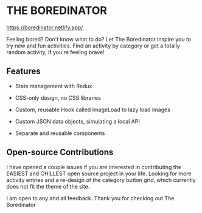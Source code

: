 # THE BOREDINATOR

https://boredinator.netlify.app/

Feeling bored? Don't know what to do? Let The Boredinator inspire you to try new and fun activities. Find an activity by category or get a totally random activity, if you're feeling brave!

## Features

- State management with Redux

- CSS-only design, no CSS libraries

- Custom, reusable Hook called ImageLoad to lazy load images

- Custom JSON data objects, simulating a local API

- Separate and reusable components

## Open-source Contributions

I have opened a couple issues if you are interested in contributing the EASIEST and CHILLEST open source project in your life. Looking for more activity entries and a re-design of the category button grid, which currently does not fit the theme of the site.

I am open to any and all feedback. Thank you for checking out The Boredinator